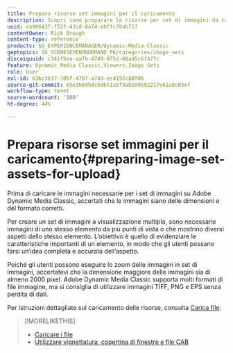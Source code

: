 ```yaml
---
title: Prepara risorse set immagini per il caricamento
description: Scopri come preparare le risorse per set di immagini da caricare in Adobe Dynamic Media Classic.
uuid: ea90643f-f52f-43cd-8a74-ebffc78ab717
contentOwner: Rick Brough
content-type: reference
products: SG_EXPERIENCEMANAGER/Dynamic-Media-Classic
geptopics: SG_SCENESEVENONDEMAND_PK/categories/image_sets
discoiquuid: c341f5ea-aa7b-4749-975d-68a45c6fa77c
feature: Dynamic Media Classic,Viewers,Image Sets
role: User
exl-id: 63bc3b37-7d5f-4707-a743-ec4192c88f0b
source-git-commit: 65e3b69bdcbd651a5f9ab100592217e61a8c05ef
workflow-type: tm+mt
source-wordcount: '160'
ht-degree: 44%

---
```


# Prepara risorse set immagini per il caricamento{#preparing-image-set-assets-for-upload}

Prima di caricare le immagini necessarie per i set di immagini su Adobe Dynamic Media Classic, accertati che le immagini siano delle dimensioni e del formato corretti.

Per creare un set di immagini a visualizzazione multipla, sono necessarie immagini di uno stesso elemento da più punti di vista o che mostrino diversi aspetti dello stesso elemento. L’obiettivo è quello di evidenziare le caratteristiche importanti di un elemento, in modo che gli utenti possano farsi un’idea completa e accurata dell’aspetto.

Poiché gli utenti possono eseguire lo zoom delle immagini in set di immagini, accertatevi che la dimensione maggiore delle immagini sia di almeno 2000 pixel. Adobe Dynamic Media Classic supporta molti formati di file immagine, ma si consiglia di utilizzare immagini TIFF, PNG e EPS senza perdita di dati.

Per istruzioni dettagliate sul caricamento delle risorse, consulta [Carica file](uploading-files.md#uploading_files).

>[!MORELIKETHIS]
>
>* [Caricare i file](uploading-files.md#uploading_your_files)
>* [Utilizzare vignettatura, copertina di finestre e file CAB](vignette-window-covering-cabinet-files.md#working_with_vignette_window_covering_and_cabinet_files)

